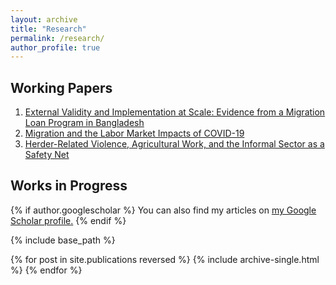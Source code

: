 ```yaml
---
layout: archive
title: "Research"
permalink: /research/
author_profile: true
---
```


## Working Papers

  1. [External Validity and Implementation at Scale: Evidence from a Migration Loan Program in Bangladesh](files/Paper_NLS_Evaluation.pdf)
  2. [Migration and the Labor Market Impacts of COVID-19](/files/Paper_COVID_Migration.pdf)
  3. [Herder-Related Violence, Agricultural Work, and the Informal Sector as a Safety Net](/files/hrv_informality.pdf)

## Works in Progress

{% if author.googlescholar %}
  You can also find my articles on <u><a href="{{author.googlescholar}}">my Google Scholar profile</a>.</u>
{% endif %}

{% include base_path %}

{% for post in site.publications reversed %}
  {% include archive-single.html %}
{% endfor %}
